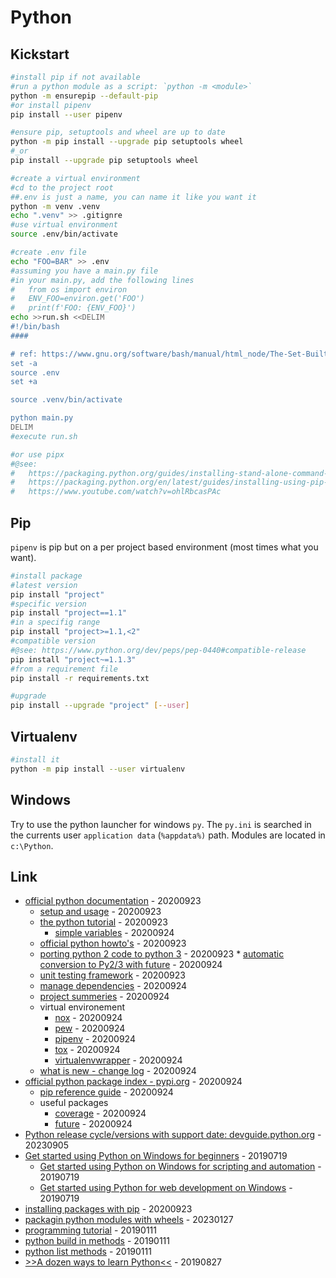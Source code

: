 # Python

## Kickstart

```bash
#install pip if not available
#run a python module as a script: `python -m <module>`
python -m ensurepip --default-pip
#or install pipenv
pip install --user pipenv

#ensure pip, setuptools and wheel are up to date
python -m pip install --upgrade pip setuptools wheel
#_or
pip install --upgrade pip setuptools wheel

#create a virtual environment
#cd to the project root
##.env is just a name, you can name it like you want it
python -m venv .venv
echo ".venv" >> .gitignre
#use virtual environment
source .env/bin/activate

#create .env file
echo "FOO=BAR" >> .env
#assuming you have a main.py file
#in your main.py, add the following lines
#   from os import environ
#   ENV_FOO=environ.get('FOO')
#   print(f'FOO: {ENV_FOO}')
echo >>run.sh <<DELIM
#!/bin/bash
####

# ref: https://www.gnu.org/software/bash/manual/html_node/The-Set-Builtin.html
set -a
source .env
set +a

source .venv/bin/activate

python main.py
DELIM
#execute run.sh

#or use pipx
#@see:
#   https://packaging.python.org/guides/installing-stand-alone-command-line-tools/
#   https://packaging.python.org/en/latest/guides/installing-using-pip-and-virtual-environments/
#   https://www.youtube.com/watch?v=ohlRbcasPAc
```

## Pip

`pipenv` is pip but on a per project based environment (most times what you want).

```bash
#install package
#latest version
pip install "project"
#specific version
pip install "project==1.1"
#in a specifig range
pip install "project>=1.1,<2"
#compatible version
#@see: https://www.python.org/dev/peps/pep-0440#compatible-release
pip install "project~=1.1.3"
#from a requirement file
pip install -r requirements.txt

#upgrade
pip install --upgrade "project" [--user]
```

## Virtualenv

```bash
#install it
python -m pip install --user virtualenv
```

## Windows

Try to use the python launcher for windows `py`.
The `py.ini` is searched in the currents user `application data` (`%appdata%)` path.
Modules are located in `c:\Python`.

## Link

* [official python documentation](https://docs.python.org/) - 20200923
  * [setup and usage](https://docs.python.org/3/using/index.html) - 20200923
  * [the python tutorial](https://docs.python.org/3/tutorial/index.html) - 20200923
    * [simple variables](https://docs.python.org/3/tutorial/introduction.html) - 20200924
  * [official python howto's](https://docs.python.org/3/howto/index.html) - 20200923
  * [porting python 2 code to python 3](https://docs.python.org/3/howto/pyporting.html) - 20200923
        * [automatic conversion to Py2/3 with future](http://python-future.org/automatic_conversion.html) - 20200924
  * [unit testing framework](https://docs.python.org/3/library/unittest.html) - 20200923
  * [manage dependencies](https://packaging.python.org/tutorials/managing-dependencies/#managing-dependencies) - 20200924
  * [project summeries](https://packaging.python.org/key_projects/) - 20200924
  * virtual environement
    * [nox](https://nox.thea.codes/) - 20200924
    * [pew](https://github.com/berdario/pew) - 20200924
    * [pipenv](https://pipenv.pypa.io/) - 20200924
    * [tox](https://tox.readthedocs.io/) - 20200924
    * [virtualenvwrapper](https://virtualenvwrapper.readthedocs.io/) - 20200924
  * [what is new - change log](https://docs.python.org/3/whatsnew/index.html#whatsnew-index) - 20200924
* [official python package index - pypi.org](https://pypi.org/) - 20200924
  * [pip reference guide](https://pip.pypa.io/en/latest/reference/) - 20200924
  * useful packages
    * [coverage](https://pypi.org/project/coverage/) - 20200924
    * [future](http://python-future.org/automatic_conversion.html) - 20200924
* [Python release cycle/versions with support date: devguide.python.org](https://devguide.python.org/versions/) - 20230905
* [Get started using Python on Windows for beginners](https://docs.microsoft.com/en-us/windows/python/beginners) - 20190719
  * [Get started using Python on Windows for scripting and automation](https://docs.microsoft.com/en-us/windows/python/scripting) - 20190719
  * [Get started using Python for web development on Windows](https://docs.microsoft.com/en-us/windows/python/web-frameworks) - 20190719
* [installing packages with pip](https://packaging.python.org/tutorials/installing-packages/) - 20200923
* [packagin python modules with wheels](https://opensource.com/article/23/1/packaging-python-modules-wheels) - 20230127
* [programming tutorial](https://www.programiz.com/python-programming/tutorial) - 20190111
* [python build in methods](https://www.programiz.com/python-programming/methods/built-in) - 20190111
* [python list methods](https://www.programiz.com/python-programming/methods/list) - 20190111
* [>>A dozen ways to learn Python<<](https://opensource.com/article/19/8/dozen-ways-learn-python) - 20190827

